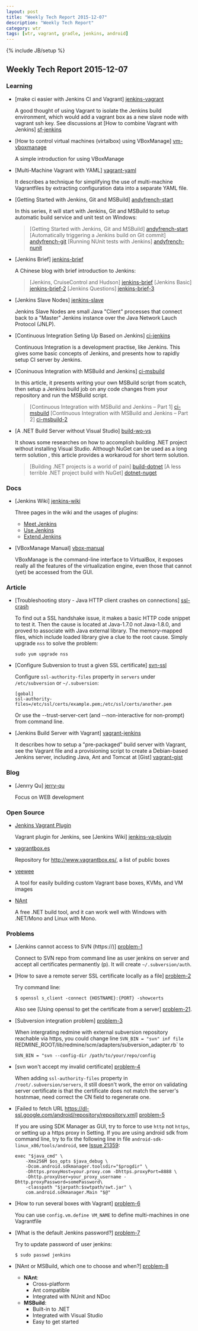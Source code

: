 ```yaml
---
layout: post
title: "Weekly Tech Report 2015-12-07"
description: "Weekly Tech Report"
category: wtr
tags: [wtr, vagrant, gradle, jenkins, android]
---
```

{% include JB/setup %}

## Weekly Tech Report 2015-12-07

### Learning

+   [make ci easier with Jenkins CI and Vagrant] [jenkins-vagrant]

    A good thought of using Vagrant to isolate the Jenkins build environment, 
    which would add a vagrant box as a new slave node with vagrant ssh key. See
    discussions at [How to combine Vagrant with Jenkins] [sf-jenkins]

[jenkins-vagrant]: http://www.larrycaiyu.com/blog/2011/10/21/make-ci-easier-with-jenkins-ci-and-vagrant/
[sf-jenkins]: http://stackoverflow.com/questions/6941547/how-to-combine-vagrant-with-jenkins-for-the-perfect-continuous-integration-envir

+   [How to control virtual machines (virtalbox) using VBoxManage] [vm-vboxmanage]

    A simple introduction for using VBoxManage

[vm-vboxmanage]: http://www.ubuntugeek.com/how-to-control-virtual-machines-virtualbox-using-vboxmanage.html

+   [Multi-Machine Vagrant with YAML] [vagrant-yaml]

    It describes a technique for simplifying the use of multi-machine Vagrantfiles
    by extracting configuration data into a separate YAML file.

[vagrant-yaml]: http://blog.scottlowe.org/2014/10/22/multi-machine-vagrant-with-yaml/

+   [Getting Started with Jenkins, Git and MSBuild] [andyfrench-start]

    In this series, it will start with Jenkins, Git and MSBuild to setup
    automatic build service and unit test on Windows:

    > [Getting Started with Jenkins, Git and MSBuild] [andyfrench-start]
    > [Automatically triggering a Jenkins build on Git commit] [andyfrench-git]
    > [Running NUnit tests with Jenkins] [andyfrench-nunit]

[andyfrench-start]: http://www.andyfrench.info/2015/03/getting-started-with-jenkins-git-and.html
[andyfrench-git]: http://www.andyfrench.info/2015/03/automatically-triggering-jenkins-build.html
[andyfrench-nunit]: http://www.andyfrench.info/2015/03/running-nunit-tests-with-jenkins.html

+   [Jenkins Brief] [jenkins-brief]

    A Chinese blog with brief introduction to Jenkins:

    > [Jenkins, CruiseControl and Hudson] [jenkins-brief]
    > [Jenkins Basic] [jenkins-brief-2]
    > [Jenkins Questions] [jenkins-brief-3]

[jenkins-brief]: http://blog.csdn.net/OnlyQi/article/details/7340149
[jenkins-brief-2]: http://blog.csdn.net/onlyqi/article/details/7076915
[jenkins-brief-3]: http://blog.csdn.net/OnlyQi/article/details/7340223

+   [Jenkins Slave Nodes] [jenkins-slave]

    Jenkins Slave Nodes are small Java "Client" processes that connect back to
    a "Master" Jenkins instance over the Java Network Lauch Protocol (JNLP).

[jenkins-slave]: http://www.donaldsimpson.co.uk/2011/10/06/jenkins-slave-nodes/

+   [Continuous Integration Seting Up Based on Jenkins] [ci-jenkins]

    Continuous Integration is a development practise, like Jenkins. This gives
    some basic concepts of Jenkins, and presents how to rapidly setup CI server
    by Jenkins.

[ci-jenkins]: http://www.ibm.com/developerworks/cn/java/j-lo-jenkins/index.html

+   [Coninuous Integration with MSBuild and Jenkins] [ci-msbuild]

    In this article, it presents writing your own MSBuild script from scatch,
    then setup a Jenkins build job on any code changes from your repository and
    run the MSBuild script.

    > [Continuous Integration with MSBuild and Jenkins – Part 1] [ci-msbuild]
    > [Continuous Integration with MSBuild and Jenkins – Part 2] [ci-msbuild-2]

[ci-msbuild]: http://www.infoq.com/articles/MSBuild-1
[ci-msbuild-2]: http://www.infoq.com/articles/MSBuild-2

+   [A .NET Build Server without Visual Studio] [build-wo-vs]

    It shows some researches on how to accomplish building .NET project without
    installing Visual Studio. Although NuGet can be used as a long term solution
    , this article provides a workaroud for short term solution.

    > [Building .NET projects is a world of pain] [build-dotnet]
    > [A less terrible .NET project build with NuGet] [dotnet-nuget]

[build-wo-vs]: http://nickberardi.com/a-net-build-server-without-visual-studio/
[build-dotnet]: http://blog.maartenballiauw.be/post/2014/04/11/Building-NET-projects-is-a-world-of-pain-and-heres-how-we-should-solve-it.aspx
[dotnet-nuget]: http://haacked.com/archive/2014/04/15/nuget-build-dependencies/

### Docs

+   [Jenkins Wiki] [jenkins-wiki]

    Three pages in the wiki and the usages of plugins:

    + [Meet Jenkins](https://wiki.jenkins-ci.org/display/JENKINS/Meet+Jenkins)
    + [Use Jenkins](https://wiki.jenkins-ci.org/display/JENKINS/Use+Jenkins)
    + [Extend Jenkins](https://wiki.jenkins-ci.org/display/JENKINS/Extend+Jenkins)

[jenkins-wiki]: https://wiki.jenkins-ci.org/display/JENKINS/Home

+   [VBoxManage Manual] [vbox-manual]

    VBoxManage is the command-line interface to VirtualBox, it exposes really
    all the features of the virtualization engine, even those that cannot (yet)
    be accessed from the GUI.

[vbox-manual]: http://www.virtualbox.org/manual/ch08.html

### Article

+   [Troubleshooting story - Java HTTP client crashes on connections] [ssl-crash]

    To find out a SSL handshake issue, it makes a basic HTTP code snippet to
    test it. Then the cause is located at Java-1.7.0 not Java-1.8.0, and proved
    to associate with Java external library. The memory-mapped files, which 
    include loaded library give a clue to the root cause. Simply upgrade `nss`
    to solve the problem:

        sudo yum upgrade nss

[ssl-crash]: http://blog.backslasher.net/java-ssl-crash.html

+   [Configure Subversion to trust a given SSL certificate] [svn-ssl]

    Configure `ssl-authority-files` property in `servers` under `/etc/subversion`
    or `~/.subversion`:

        [gobal]
        ssl-authority-files=/etc/ssl/certs/example.pem;/etc/ssl/certs/another.pem

    Or use the --trust-server-cert (and --non-interactive for non-prompt) from 
    command line.

[svn-ssl]: http://www.microhowto.info/howto/configure_subversion_to_trust_a_given_ssl_certificate.html

+   [Jenkins Build Server with Vagrant] [vagrant-jenkins]

    It describes how to setup a "pre-packaged" build server with Vagrant, see
    the Vagrant file and a provisioning script to create a Debian-based Jenkins 
    server, including Java, Ant and Tomcat at [Gist] [vagrant-gist]

[vagrant-jenkins]: http://automation.better-than.tv/info.html
[vagrant-gist]: https://gist.github.com/aweijnitz/9628014b766e02f0a4c8

### Blog

+   [Jenrry Qu] [jerry-qu]

    Focus on WEB development

[jerry-qu]: https://imququ.com/

### Open Source

+   [Jenkins Vagrant Plugin](https://github.com/jenkinsci/vagrant-plugin)

    Vagrant plugin for Jenkins, see [Jenkins Wiki] [jenkins-va-plugin]

[jenkins-va-plugin]: https://wiki.jenkins-ci.org/display/JENKINS/Vagrant-plugin

+   [vagrantbox.es](https://github.com/garethr/vagrantboxes-heroku)

    Repository for <http://www.vagrantbox.es/>, a list of public boxes

+   [veewee](https://github.com/jedi4ever/veewee)

    A tool for easily building custom Vagrant base boxes, KVMs, and VM images

+   [NAnt](https://github.com/nant/nant)

    A free .NET build tool, and it can work well with Windows with .NET/Mono and
    Linux with Mono.

### Problems

+   [Jenkins cannot access to SVN (https://)] [problem-1]

    Connect to SVN repo from command line as user jenkins on server and accept
    all certificates permanently (p). It will create `~/.subversion/auth`.

[problem-1]: http://stackoverflow.com/questions/17464993/jenkins-cannot-acces-to-svn-https/19598786

+   [How to save a remote server SSL certificate locally as a file] [problem-2]

    Try command line:

        $ openssl s_client -connect {HOSTNAME}:{PORT} -showcerts

    Also see [Using openssl to get the certificate from a server] [problem-21].

[problem-2]: http://superuser.com/questions/97201/how-to-save-a-remote-server-ssl-certificate-locally-as-a-file
[problem-21]: http://stackoverflow.com/questions/7885785/using-openssl-to-get-the-certificate-from-a-server

+   [Subversion integration problem] [problem-3]

    When intergrating redmine with external subversion repository reachable via
    https, you could change line `SVN_BIN = "svn" inf file
    `REDMINE_ROOT/lib/redmine/scm/adapters/subversion_adapter.rb` to 

        SVN_BIN = "svn --config-dir /path/to/your/repo/config

[problem-3]: https://www.redmine.org/boards/2/topics/11896

+   [svn won't accept my invalid certificate] [problem-4]

    When adding `ssl-authority-files` property in `/root/.subversion/servers`,
    it still doesn't work, the error on validating server certificate is that
    the certificate does not match the server's hostnmae, need correct the CN
    field to regenerate one.

[problem-4]: http://serverfault.com/questions/27006/svn-wont-accept-my-invalid-certificate

+   [Failed to fetch URL https://dl-ssl.google.com/android/repository/repository.xml] [problem-5]

    If you are using SDK Manager as GUI, try to force to use `http` not `https`,
    or setting up a https proxy in Setting.
    If you are using android sdk from command line, try to fix the following
    line in file `android-sdk-linux_x86/tools/android`, see [Issue 21359]:

        exec "$java_cmd" \
            -Xmx256M $os_opts $java_debug \
            -Dcom.android.sdkmanager.toolsdir="$progdir" \
            -Dhttps.proxyHost=your.proxy.com -Dhttps.proxyPort=8888 \
            -Dhttp.proxyUser=your_proxy_username -Dhttp.proxyPassword=somePassword\
            -classpath "$jarpath:$swtpath/swt.jar" \
            com.android.sdkmanager.Main "$@"

[problem-5]: http://stackoverflow.com/questions/3808167/android-sdk-manager-gives-failed-to-fetch-url-https-dl-ssl-google-com-android
[issue 21359]: https://code.google.com/p/android/issues/detail?id=21359

+   [How to run several boxes with Vagrant] [problem-6]

    You can use `config.vm.define VM_NAME` to define multi-machines in one Vagrantfile

[problem-6]: http://stackoverflow.com/questions/23888381/how-to-run-several-boxes-with-vagrant

+   [What is the default Jenkins password?] [problem-7]

    Try to update password of user jenkins:

        $ sudo passwd jenkins

[problem-7]: http://stackoverflow.com/questions/15227305/what-is-the-default-jenkins-password

+   [NAnt or MSBuild, which one to choose and when?] [problem-8]

    + **NAnt**:
        + Cross-platform
        + Ant compatible
        + Integrated with NUnit and NDoc
    + **MSBuild**:
        + Built-in to .NET
        + Integrated with Visual Studio
        + Easy to get started

[problem-8]: http://stackoverflow.com/questions/476163/nant-or-msbuild-which-one-to-choose-and-when